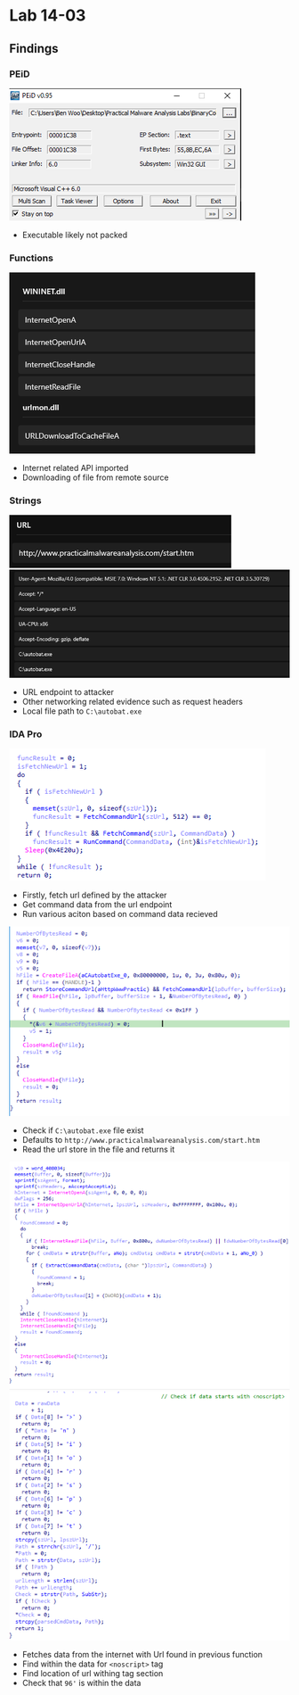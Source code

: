 # Lab 14-03

## Findings

### PEiD
![](../Images/Lab-14-03-01.png)

- Executable likely not packed

### Functions
![](../Images/Lab-14-03-02.png)

 - Internet related API imported
 - Downloading of file from remote source

### Strings
![](../Images/Lab-14-03-03.png)
![](../Images/Lab-14-03-04.png)

 - URL endpoint to attacker
 - Other networking related evidence such as request headers
 - Local file path to `C:\autobat.exe`

### IDA Pro
![](../Images/Lab-14-03-05.png)

 - Firstly, fetch url defined by the attacker
 - Get command data from the url endpoint
 - Run various aciton based on command data recieved

![](../Images/Lab-14-03-06.png)

 - Check if `C:\autobat.exe` file exist
 - Defaults to `http://www.practicalmalwareanalysis.com/start.htm`
 - Read the url store in the file and returns it

![](../Images/Lab-14-03-07.png)
![](../Images/Lab-14-03-08.png)  

 - Fetches data from the internet with Url found in previous function
 - Find within the data for `<noscript>` tag
 - Find location of url withing tag section
 - Check that `96'` is within the data
